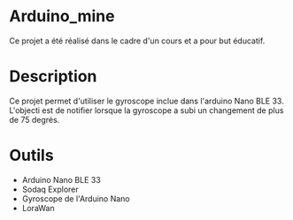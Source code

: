 # Arduino_mine
Ce projet a été réalisé dans le cadre d'un cours et a pour but éducatif. 

# Description
Ce projet permet d'utiliser le gyroscope inclue dans l'arduino Nano BLE 33. L'objecti est de notifier lorsque la gyroscope a subi un changement de plus de 75 degrés. 

# Outils
- Arduino Nano BLE 33
- Sodaq Explorer
- Gyroscope de l'Arduino Nano
- LoraWan
